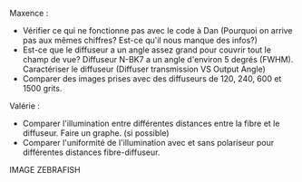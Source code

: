 Maxence :

- Vérifier ce qui ne fonctionne pas avec le code à Dan (Pourquoi on arrive pas aux mêmes chiffres? Est-ce qu'il nous manque des infos?)
- Est-ce que le diffuseur a un angle assez grand pour couvrir tout le champ de vue? Diffuseur N-BK7 a un angle d'environ 5 degrés (FWHM). Caractériser le diffuseur (Diffuser transmission VS Output Angle)
- Comparer des images prises avec des diffuseurs de 120, 240, 600 et 1500 grits.

Valérie :

- Comparer l'illumination entre différentes distances entre la fibre et le diffuseur. Faire un graphe. (si possible)
- Comparer l'uniformité de l'illumination avec et sans polariseur pour différentes distances fibre-diffuseur.


IMAGE ZEBRAFISH
